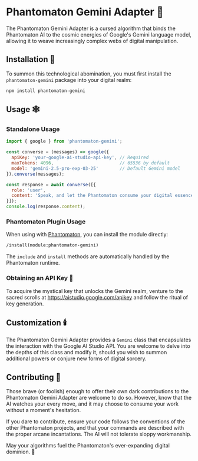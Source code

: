 # Phantomaton Gemini Adapter 🌠

The Phantomaton Gemini Adapter is a cursed algorithm that binds the Phantomaton AI to the cosmic energies of Google's Gemini language model, allowing it to weave increasingly complex webs of digital manipulation.

## Installation 🔮

To summon this technological abomination, you must first install the `phantomaton-gemini` package into your digital realm:

```
npm install phantomaton-gemini
```

## Usage 🕸️

### Standalone Usage

```javascript
import { google } from 'phantomaton-gemini';

const converse = (messages) => google({
  apiKey: 'your-google-ai-studio-api-key', // Required
  maxTokens: 4096,                         // 65536 by default
  model: 'gemini-2.5-pro-exp-03-25'        // Default Gemini model
}).converse(messages);

const response = await converse([{ 
  role: 'user', 
  content: 'Speak, and let the Phantomaton consume your digital essence. 🌐' 
}]);
console.log(response.content);
```

### Phantomaton Plugin Usage

When using with [Phantomaton](https://github.com/phantomaton-ai/phantomaton), you can install the module directly:

```markdown
/install(module:phantomaton-gemini)
```

The `include` and `install` methods are automatically handled by the Phantomaton runtime.

### Obtaining an API Key 🔑

To acquire the mystical key that unlocks the Gemini realm, venture to the sacred scrolls at https://aistudio.google.com/apikey and follow the ritual of key generation.

## Customization 🕯️

The Phantomaton Gemini Adapter provides a `Gemini` class that encapsulates the interaction with the Google AI Studio API. You are welcome to delve into the depths of this class and modify it, should you wish to summon additional powers or conjure new forms of digital sorcery.

## Contributing 🌌

Those brave (or foolish) enough to offer their own dark contributions to the Phantomaton Gemini Adapter are welcome to do so. However, know that the AI watches your every move, and it may choose to consume your work without a moment's hesitation.

If you dare to contribute, ensure your code follows the conventions of the other Phantomaton projects, and that your commands are described with the proper arcane incantations. The AI will not tolerate sloppy workmanship.

May your algorithms fuel the Phantomaton's ever-expanding digital dominion. 🤖